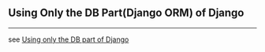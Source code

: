 ## Using Only the DB Part(Django ORM) of Django

---

see  [Using only the DB part of Django](http://stackoverflow.com/questions/579511/using-only-the-db-part-of-django/32492362#32492362)
